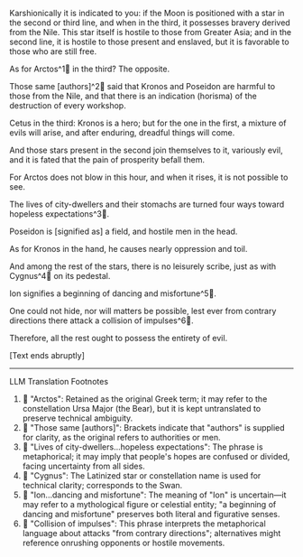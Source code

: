 Karshionically it is indicated to you: if the Moon is positioned with a star in the second or third line, and when in the third, it possesses bravery derived from the Nile. This star itself is hostile to those from Greater Asia; and in the second line, it is hostile to those present and enslaved, but it is favorable to those who are still free.

As for Arctos^1🤖 in the third? The opposite.

Those same [authors]^2🤖 said that Kronos and Poseidon are harmful to those from the Nile, and that there is an indication (horisma) of the destruction of every workshop.

Cetus in the third: Kronos is a hero; but for the one in the first, a mixture of evils will arise, and after enduring, dreadful things will come.

And those stars present in the second join themselves to it, variously evil, and it is fated that the pain of prosperity befall them.

For Arctos does not blow in this hour, and when it rises, it is not possible to see.

The lives of city-dwellers and their stomachs are turned four ways toward hopeless expectations^3🤖.

Poseidon is [signified as] a field, and hostile men in the head.

As for Kronos in the hand, he causes nearly oppression and toil.

And among the rest of the stars, there is no leisurely scribe, just as with Cygnus^4🤖 on its pedestal.

Ion signifies a beginning of dancing and misfortune^5🤖.

One could not hide, nor will matters be possible, lest ever from contrary directions there attack a collision of impulses^6🤖.

Therefore, all the rest ought to possess the entirety of evil.

[Text ends abruptly]

---

LLM Translation Footnotes

1. 🤖 "Arctos": Retained as the original Greek term; it may refer to the constellation Ursa Major (the Bear), but it is kept untranslated to preserve technical ambiguity.
2. 🤖 "Those same [authors]": Brackets indicate that "authors" is supplied for clarity, as the original refers to authorities or men.
3. 🤖 "Lives of city-dwellers...hopeless expectations": The phrase is metaphorical; it may imply that people's hopes are confused or divided, facing uncertainty from all sides.
4. 🤖 "Cygnus": The Latinized star or constellation name is used for technical clarity; corresponds to the Swan.
5. 🤖 "Ion...dancing and misfortune": The meaning of "Ion" is uncertain—it may refer to a mythological figure or celestial entity; "a beginning of dancing and misfortune" preserves both literal and figurative senses.
6. 🤖 "Collision of impulses": This phrase interprets the metaphorical language about attacks "from contrary directions"; alternatives might reference onrushing opponents or hostile movements.